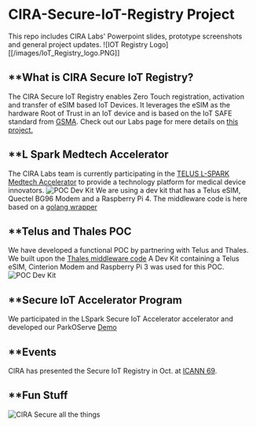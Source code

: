 # CIRA-Secure-IoT-Registry Project
This repo includes CIRA Labs' Powerpoint slides, prototype screenshots and general project updates.
![IOT Registry Logo][[/images/IoT_Registry_logo.PNG]]


## **What is CIRA Secure IoT Registry?
The CIRA Secure IoT Registry enables Zero Touch registration, activation and transfer of eSIM based IoT Devices. It leverages the eSIM as the hardware Root of Trust in an IoT device and is based on the IoT SAFE standard from [GSMA](https://www.gsma.com/iot/iot-safe/). Check out our Labs page for mere details on [this project.](https://cira.ca/iot) 


## **L Spark Medtech Accelerator
The CIRA Labs team is currently participating in the [TELUS L-SPARK Medtech Accelerator](https://www.l-spark.com/accelerator/secureiot/) to provide a technology platform for medical device innovators. 
![POC Dev Kit]([[/images/POC_DevKit.PNG]])
We are using a dev kit that has a Telus eSIM, Quectel BG96 Modem and a Raspberry Pi 4. The middleware code is here based on a [golang wrapper](https://github.com/CIRALabs/iot-safe-middleware)

## **Telus and Thales POC
We have developed a functional POC by partnering with Telus and Thales. We built upon the [Thales middleware code](https://github.com/ThalesGroup/iot-safe-middleware)
A Dev Kit containing a Telus eSIM, Cinterion Modem and Raspberry Pi 3 was used for this POC. 
![POC Dev Kit]([[/images/POC_DevKit.PNG]])

## **Secure IoT Accelerator Program
We participated in the LSpark Secure IoT Accelerator accelerator and developed our ParkOServe [Demo](https://github.com/TELUS-Emerging-IoT/Secure-IoT-Accelerator)

## **Events
CIRA has presented the Secure IoT Registry in Oct. at [ICANN 69](https://meetings.icann.org/en/remote69).

## **Fun Stuff

![CIRA Secure all the things]([[/images/iot-sticker_191010.jpg]])

